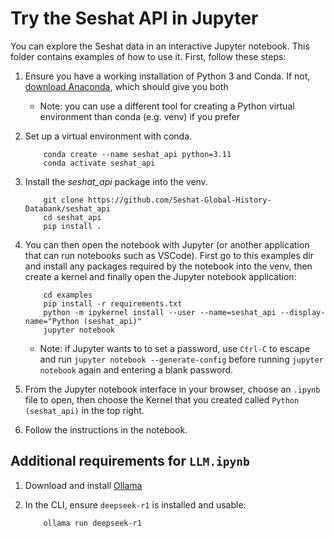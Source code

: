 # Try the Seshat API in Jupyter

You can explore the Seshat data in an interactive Jupyter notebook. This folder contains examples of how to use it. First, follow these steps:

1. Ensure you have a working installation of Python 3 and Conda. If not, [download Anaconda](https://seshat-global-history-databank.github.io/seshat/software-tools.html#python-anaconda), which should give you both
    - Note: you can use a different tool for creating a Python virtual environment than conda (e.g. venv) if you prefer

2. Set up a virtual environment with conda.

    ```
        conda create --name seshat_api python=3.11
        conda activate seshat_api
    ```

3. Install the *seshat_api* package into the venv.

    ```     
        git clone https://github.com/Seshat-Global-History-Databank/seshat_api
        cd seshat_api
        pip install .
    ```

4. You can then open the notebook with Jupyter (or another application that can run notebooks such as VSCode). First go to this examples dir and install any packages required by the notebook into the venv, then create a kernel and finally open the Jupyter notebook application:
    ```
        cd examples
        pip install -r requirements.txt
        python -m ipykernel install --user --name=seshat_api --display-name="Python (seshat_api)"
        jupyter notebook
    ```
    - Note: if Jupyter wants to to set a password, use `Ctrl-C` to escape and run `jupyter notebook --generate-config` before running `jupyter notebook` again and entering a blank password.

5. From the Jupyter notebook interface in your browser, choose an `.ipynb` file to open, then choose the Kernel that you created called `Python (seshat_api)` in the top right.

6. Follow the instructions in the notebook.

## Additional requirements for `LLM.ipynb`

1. Download and install [Ollama](https://ollama.com/)

2. In the CLI, ensure `deepseek-r1` is installed and usable:

    ```
        ollama run deepseek-r1
    ```
